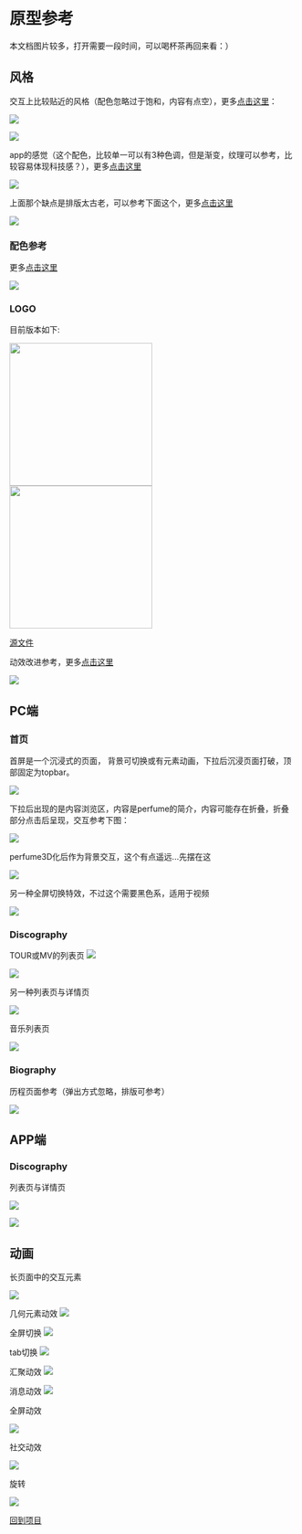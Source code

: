 # 原型参考

本文档图片较多，打开需要一段时间，可以喝杯茶再回来看：）

## 风格

交互上比较贴近的风格（配色忽略过于饱和，内容有点空），更多[点击这里](./detail/reference-01.md)：

![](../../resource/reference/023.gif)

![](../../resource/reference/025.gif)


app的感觉（这个配色，比较单一可以有3种色调，但是渐变，纹理可以参考，比较容易体现科技感？），更多[点击这里](./detail/reference-01.md)

![](../../resource/reference/044.jpg)

上面那个缺点是排版太古老，可以参考下面这个，更多[点击这里](./detail/reference-01.md#风格03补充)

![](../../resource/reference/045.jpg)


### 配色参考

更多[点击这里](./detail/reference-color.md)

![](../../resource/reference/color/001.png)

### LOGO

目前版本如下:

<img src="../../resource/logo.png" width="250px">
<br>
<img src="../../resource/logo.gif" width="250px">

[源文件](https://github.com/perfume-top/perfume-top/blob/master/resource/logo.sketch)

动效改进参考，更多[点击这里](./detail/reference-logo.md)

![](../../resource/reference/logo/004.gif)

## PC端

### 首页

首屏是一个沉浸式的页面， 背景可切换或有元素动画，下拉后沉浸页面打破，顶部固定为topbar。

![](../../resource/reference/001.gif)

下拉后出现的是内容浏览区，内容是perfume的简介，内容可能存在折叠，折叠部分点击后呈现，交互参考下图：

![](../../resource/reference/002.gif)


perfume3D化后作为背景交互，这个有点遥远...先摆在这

![](../../resource/reference/019.gif)

另一种全屏切换特效，不过这个需要黑色系，适用于视频

![](../../resource/reference/043.gif)

### Discography

TOUR或MV的列表页
![](../../resource/reference/006.jpg)

![](../../resource/reference/007.gif)

另一种列表页与详情页

![](../../resource/reference/018.gif)

音乐列表页

![](../../resource/reference/037.gif)


### Biography

历程页面参考（弹出方式忽略，排版可参考）

![](../../resource/reference/003.gif)

## APP端

### Discography

列表页与详情页

![](../../resource/reference/008.gif)

![](../../resource/reference/020.jpg)


## 动画

长页面中的交互元素

![](../../resource/reference/004.gif)

几何元素动效
![](../../resource/reference/015.gif)

全屏切换
![](../../resource/reference/010.gif)

tab切换
![](../../resource/reference/011.gif)

汇聚动效
![](../../resource/reference/013.gif)

消息动效
![](../../resource/reference/014.gif)

全屏动效

![](../../resource/reference/016.gif)

社交动效

![](../../resource/reference/035.gif)

旋转

![](../../resource/reference/036.gif)


[回到项目](./project.md)